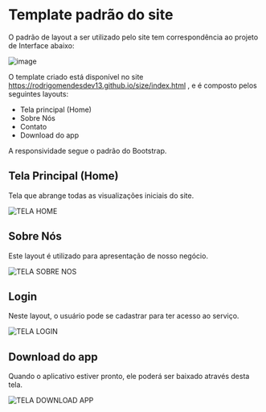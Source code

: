 # Template padrão do site

O padrão de layout a ser utilizado pelo site tem correspondência ao projeto de Interface abaixo:

![image](https://user-images.githubusercontent.com/89881486/138781014-7f6a7818-95f6-4d86-b4bc-e3acd5795967.png)

O template criado está disponível no site https://rodrigomendesdev13.github.io/size/index.html , e é composto pelos seguintes layouts: 
-	Tela principal (Home)
-	Sobre Nós
-	Contato
-	Download do app

A responsividade segue o padrão do Bootstrap.

## Tela Principal (Home)

Tela que abrange todas as visualizações iniciais do site.

![TELA HOME](https://user-images.githubusercontent.com/89881486/144715381-57c9e7d7-ccf0-4fec-9591-b56917403964.png)

## Sobre Nós

Este layout é utilizado para apresentação de nosso negócio.

![TELA SOBRE NOS](https://user-images.githubusercontent.com/89881486/144715427-81a9ca57-dbe7-471b-b0ad-dc9761921072.png)

## Login

Neste layout, o usuário pode se cadastrar para ter acesso ao serviço.

![TELA LOGIN](https://user-images.githubusercontent.com/89881486/144715463-5518b1b5-1237-40a1-a96a-e90e2c1bd5ac.png)

## Download do app

Quando o aplicativo estiver pronto, ele poderá ser baixado através desta tela.

![TELA DOWNLOAD APP](https://user-images.githubusercontent.com/89881486/144715518-70573d67-c85f-42f9-a343-301e8ac7f723.png)


